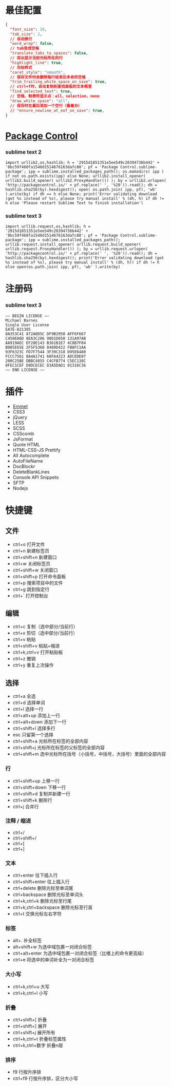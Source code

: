 # 最佳配置

```json
{
  "font_size": 18,
  "tab_size": 2,
  // 自动换行
  "word_wrap": false,
  // tab变成空格
  "translate_tabs_to_spaces": false,
  // 突出显示当前光标所在的行
  "highlight_line": true,
  // 光标样式
  "caret_style": "smooth",
  // 保存文件时会删除每行结束后多余的空格
  "trim_trailing_white_space_on_save": true,
  // ctrl+f时，自动复制到查找面板的文本框里
  "find_selected_text": true,
  // 空格、制表符显示点：all、selection、none
  "draw_white_space": "all",
  // 保存时在最后添加一个空行（看着办）
  // "ensure_newline_at_eof_on_save": true,
}
```

# [Package Control](https://packagecontrol.io/installation)

### sublime text 2

```
import urllib2,os,hashlib; h = '2915d1851351e5ee549c20394736b442' + '8bc59f460fa1548d1514676163dafc88'; pf = 'Package Control.sublime-package'; ipp = sublime.installed_packages_path(); os.makedirs( ipp ) if not os.path.exists(ipp) else None; urllib2.install_opener( urllib2.build_opener( urllib2.ProxyHandler()) ); by = urllib2.urlopen( 'http://packagecontrol.io/' + pf.replace(' ', '%20')).read(); dh = hashlib.sha256(by).hexdigest(); open( os.path.join( ipp, pf), 'wb' ).write(by) if dh == h else None; print('Error validating download (got %s instead of %s), please try manual install' % (dh, h) if dh != h else 'Please restart Sublime Text to finish installation')
```

### sublime text 3

```
import urllib.request,os,hashlib; h = '2915d1851351e5ee549c20394736b442' + '8bc59f460fa1548d1514676163dafc88'; pf = 'Package Control.sublime-package'; ipp = sublime.installed_packages_path(); urllib.request.install_opener( urllib.request.build_opener( urllib.request.ProxyHandler()) ); by = urllib.request.urlopen( 'http://packagecontrol.io/' + pf.replace(' ', '%20')).read(); dh = hashlib.sha256(by).hexdigest(); print('Error validating download (got %s instead of %s), please try manual install' % (dh, h)) if dh != h else open(os.path.join( ipp, pf), 'wb' ).write(by)
```

# 注册码

### sublime text 3

```
—– BEGIN LICENSE —–
Michael Barnes
Single User License
EA7E-821385
8A353C41 872A0D5C DF9B2950 AFF6F667
C458EA6D 8EA3C286 98D1D650 131A97AB
AA919AEC EF20E143 B361B1E7 4C8B7F04
B085E65E 2F5F5360 8489D422 FB8FC1AA
93F6323C FD7F7544 3F39C318 D95E6480
FCCC7561 8A4A1741 68FA4223 ADCEDE07
200C25BE DBBC4855 C4CFB774 C5EC138C
0FEC1CEF D9DCECEC D3A5DAD1 01316C36
—— END LICENSE ——
```

# 插件

* [Emmet](http://shuoshubao.github.io/tool/emmet.html)
* CSS3
* jQuery
* LESS
* SCSS
* CSScomb
* JsFormat
* Quote HTML
* HTML-CSS-JS Prettify
* All Autocomplete
* AutoFileName
* DocBlockr
* DeleteBlankLines
* Console API Snippets
* SFTP
* Nodejs

# 快捷键

## 文件

* ctrl+o                    打开文件
* ctrl+n                    新建标签页
* ctrl+shift+n              新建窗口
* ctrl+w                    关闭标签页
* ctrl+shift+w              关闭窗口
* ctrl+shift+p              打开命令面板
* ctrl+p                    搜索项目中的文件
* ctrl+g                    跳到指定行
* ctrl+`                    打开控制台

## 编辑

* ctrl+c                    复制（选中部分/当前行）
* ctrl+x                    剪切（选中部分/当前行）
* ctrl+v                    粘贴
* ctrl+shift+v              粘贴+缩进
* ctrl+k,ctrl+v             打开粘贴板
* ctrl+z                    撤销
* ctrl+y                    重复上次操作

## 选择

* ctrl+a                    全选
* ctrl+d                    选择单词
* ctrl+l                    选择一行
* ctrl+alt+up               添加上一行
* ctrl+alt+down             添加下一行
* ctrl+shift+l              选择多行
* esc                       只留第一个选择
* ctrl+shift+a              光标所在标签的全部内容
* ctrl+shift+j              光标所在标签的父标签的全部内容
* ctrl+shift+m              选中光标所在括号（小括号，中括号，大括号）里面的全部内容

### 行

* ctrl+shift+up             上移一行
* ctrl+shift+down           下移一行
* ctrl+shift+d              复制并新建一行
* ctrl+shift+k              删除行
* ctrl+j                    合并行

### 注释 / 缩进

* ctrl+/
* ctrl+shift+/
* ctrl+[
* ctrl+]

### 文本

* ctrl+enter                往下插入行
* ctrl+shift+enter          往上插入行
* ctrl+delete               删除光标至单词尾
* ctrl+backspace            删除光标至单词头
* ctrl+k,ctrl+k             删除光标至行尾
* ctrl+k,ctrl+backspace     删除光标至行首
* ctrl+t                    交换光标左右字符

### 标签

* alt+.                     补全标签
* alt+shift+w               为选中域包裹一对闭合标签
* ctrl+alt+enter            为选中域包裹一对闭合标签（比楼上的命令更高级）
* ctrl+e                    将选中的单词补全为一对闭合标签

### 大小写

* ctrl+k,ctrl+u             大写
* ctrl+k,ctrl+l             小写

### 折叠

* ctrl+shift+[              折叠
* ctrl+shift+]              展开
* ctrl+shift+j              展开所有
* ctrl+k,ctrl+t             折叠标签属性
* ctrl+k,ctrl+数字          折叠n层

### 排序

* f9                        行按升序排
* ctrl+f9                   行按升序排，区分大小写